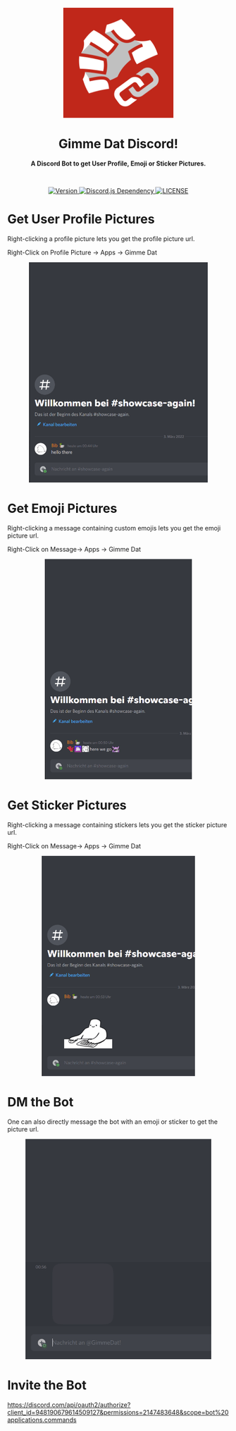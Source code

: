 <p align="center">
  <picture>
    <img width="250" src="./avatar/avatar.png">
  </picture>
</p>
<h1 align="center">Gimme Dat Discord!</h1>
<p align="center">
  <b>A Discord Bot to get User Profile, Emoji or Sticker Pictures.</b>
</p>

<br>

<p align="center">
<a href="https://github.com/cptpiepmatz/GimmeDatDiscord">
  <img alt="Version" src="https://img.shields.io/github/package-json/v/cptpiepmatz/GimmeDatDiscord?style=for-the-badge&color=C0271A"/>
</a>
<a href="https://discord.js.org/" target="_blank">
  <img alt="Discord.js Dependency" src="https://img.shields.io/github/package-json/dependency-version/cptpiepmatz/GimmeDatDiscord/discord.js?color=5865F2&style=for-the-badge">
</a>
<a href="https://github.com/cptpiepmatz/GimmeDatDiscord/blob/main/LICENSE">
  <img alt="LICENSE" src="https://img.shields.io/github/license/cptpiepmatz/GimmeDatDiscord?style=for-the-badge">
</a>
</p>

# Get User Profile Pictures
Right-clicking a profile picture lets you get the profile picture url.

Right-Click on Profile Picture -> Apps -> Gimme Dat

<p align="center">
<img height="500px" alt="showcase context profile picture" src="./showcase/context-profile.gif"/>
</p>

# Get Emoji Pictures
Right-clicking a message containing custom emojis lets you get the emoji picture
url.

Right-Click on Message-> Apps -> Gimme Dat

<p align="center">
<img height="500px" alt="showcase context emoji picture" src="./showcase/context-emojis.gif"/>
</p>

# Get Sticker Pictures
Right-clicking a message containing stickers lets you get the sticker picture
url.

Right-Click on Message-> Apps -> Gimme Dat

<p align="center">
<img height="500px" alt="showcase context sticker picture" src="./showcase/context-sticker.gif"/>
</p>

# DM the Bot
One can also directly message the bot with an emoji or sticker to get the
picture url.

<p align="center">
<img height="500px" alt="showcase dm" src="./showcase/dm.gif"/>
</p>

# Invite the Bot
https://discord.com/api/oauth2/authorize?client_id=948190679614509127&permissions=2147483648&scope=bot%20applications.commands
